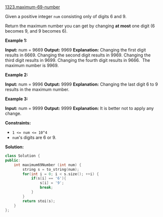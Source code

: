 [1323.maximum-69-number](https://leetcode.com/problems/maximum-69-number/)  

Given a positive integer `num` consisting only of digits 6 and 9.

Return the maximum number you can get by changing **at most** one digit (6 becomes 9, and 9 becomes 6).

**Example 1:**

**Input:** num = 9669
**Output:** 9969
**Explanation:** 
Changing the first digit results in 6669.
Changing the second digit results in 9969.
Changing the third digit results in 9699.
Changing the fourth digit results in 9666. 
The maximum number is 9969.

**Example 2:**

**Input:** num = 9996
**Output:** 9999
**Explanation:** Changing the last digit 6 to 9 results in the maximum number.

**Example 3:**

**Input:** num = 9999
**Output:** 9999
**Explanation:** It is better not to apply any change.

**Constraints:**

*   `1 <= num <= 10^4`
*   `num`'s digits are 6 or 9.  



**Solution:**  

```cpp
class Solution {
public:
    int maximum69Number (int num) {
        string s = to_string(num);
        for(int i = 0; i < s.size(); ++i) {
            if(s[i] == '6'){
                s[i] = '9';
                break;
            }
        }
        return stoi(s);
    }
};
```
      